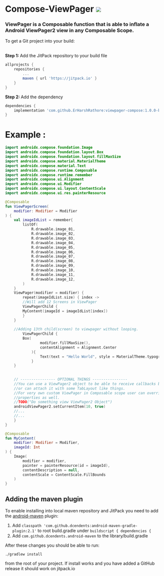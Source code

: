 # Compose-ViewPager <img src="https://jitpack.io/v/ErHarshRathore/viewpager-compose.svg"/>

<h3>
	ViewPager is a Composable function that is able to inflate a Android ViewPager2 view in any Composable Scope.
</h3>
To get a Git project into your build:<br><br>

<b>Step 1: </b> Add the JitPack repository to your build file

```gradle
allprojects {
	repositories {
  		...
		maven { url 'https://jitpack.io' }
  	}
}
```

<b>Step 2: </b> Add the dependency
```gradle
dependencies {
	implementation 'com.github.ErHarshRathore:viewpager-compose:1.0.0-beta08'
}
```
# Example :

```kotlin
import androidx.compose.foundation.Image
import androidx.compose.foundation.layout.Box
import androidx.compose.foundation.layout.fillMaxSize
import androidx.compose.material.MaterialTheme
import androidx.compose.material.Text
import androidx.compose.runtime.Composable
import androidx.compose.runtime.remember
import androidx.compose.ui.Alignment
import androidx.compose.ui.Modifier
import androidx.compose.ui.layout.ContentScale
import androidx.compose.ui.res.painterResource

@Composable
fun ViewPagerScreen(
    modifier: Modifier = Modifier
) {
    val imageIdList = remember{
        listOf(
            R.drawable.image_01,
            R.drawable.image_02,
            R.drawable.image_03,
            R.drawable.image_04,
            R.drawable.image_05,
            R.drawable.image_06,
            R.drawable.image_07,
            R.drawable.image_08,
            R.drawable.image_09,
            R.drawable.image_10,
            R.drawable.image_11,
            R.drawable.image_12,
        )
    }
    ViewPager(modifier = modifier) {
        repeat(imageIdList.size) { index ->
	    //Will add 12 Screens in ViewPager
	    ViewPagerChild { 
		MyContent(imageId = imageIdList[index])
	    }
	}
	
	//Adding 13th child(screen) to viewpager without looping.
        ViewPagerChild { 
	    Box(
                modifier.fillMaxSize(),
                contentAlignment = Alignment.Center
            ){
                Text(text = "Hello World", style = MaterialTheme.typography.h2)
            }
	}
	
	
	// ---------------- OPTIONAL THINGS ----------------
	//You can use a ViewPager2 object to be able to receive callbacks by adding some listeners
	//or can attach it with some TabLayout like things.
	//For very own custom ViewPager in Composable scope user can override its adapter and other
	//properties as well.
	//TODO("Do something view ViewPager2 Object")
	androidViewPager2.setCurrentItem(10, true)
	//...
	//...
    }
}

@Composable
fun MyContent(
    modifier: Modifier = Modifier,
    imageId: Int
) {
    Image(
        modifier = modifier,
        painter = painterResource(id = imageId),
        contentDescription = null,
        contentScale = ContentScale.FillBounds
    )
}
```

## Adding the maven plugin

To enable installing into local maven repository and JitPack you need to add the [android-maven](https://github.com/dcendents/android-maven-gradle-plugin) plugin:

1. Add `classpath 'com.github.dcendents:android-maven-gradle-plugin:2.1'` to root build.gradle under `buildscript { dependencies {`
2. Add `com.github.dcendents.android-maven` to the library/build.gradle

After these changes you should be able to run:

    ./gradlew install
    
from the root of your project. If install works and you have added a GitHub release it should work on jitpack.io
